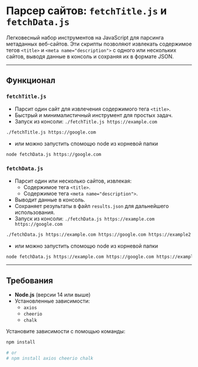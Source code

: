 # Парсер сайтов: `fetchTitle.js` и `fetchData.js`

Легковесный набор инструментов на JavaScript для парсинга метаданных веб-сайтов. Эти скрипты позволяют извлекать содержимое тегов `<title>` и `<meta name="description">` с одного или нескольких сайтов, выводя данные в консоль и сохраняя их в формате JSON.

---

## Функционал

### `fetchTitle.js`
- Парсит один сайт для извлечения содержимого тега `<title>`.
- Быстрый и минималистичный инструмент для простых задач.
- Запуск из консоли: `./fetchTitle.js https://example.com`

```bash  
./fetchTitle.js https://google.com

```
- или можно запустить спомощю node из корневой папки

```bash
node fetchData.js https://google.com

```

### `fetchData.js`
- Парсит один или несколько сайтов, извлекая:
  - Содержимое тега `<title>`.
  - Содержимое тега `<meta name="description">`.
- Выводит данные в консоль.
- Сохраняет результаты в файл `results.json` для дальнейшего использования.
- Запуск из консоли: `./fetchData.js https://example.com https://google.com`

```bash
./fetchData.js https://example.com https://google.com https://example2.com

```
- или можно запустить спомощю node из корневой папки

```bash
node fetchData.js https://example.com https://google.com https://example2.com

```

---

## Требования

- **Node.js** (версии 14 или выше)
- Установленные зависимости:
  - `axios`
  - `cheerio`
  - `chalk`

Установите зависимости с помощью команды:

```bash
npm install

# or
# npm install axios cheerio chalk

